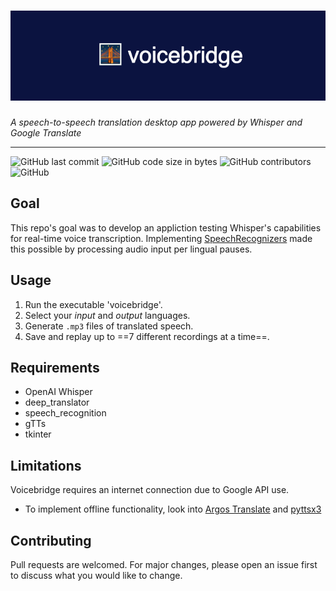 # ![voicebridge logo](voicebridge.png)

*A speech-to-speech translation desktop app powered by Whisper and Google Translate*

---

![GitHub last commit](https://img.shields.io/github/last-commit/anorderh/voice-bridge)
![GitHub code size in bytes](https://img.shields.io/github/languages/code-size/anorderh/voice-bridge)
![GitHub contributors](https://img.shields.io/github/contributors/anorderh/voice-bridge)
![GitHub](https://img.shields.io/github/license/anorderh/voice-bridge)

## Goal

This repo's goal was to develop an appliction testing Whisper's capabilities for real-time voice transcription. Implementing [SpeechRecognizers](https://github.com/Uberi/speech_recognition) made this possible by processing audio input per lingual pauses.

## Usage

1. Run the executable 'voicebridge'.
2. Select your *input* and *output* languages.
3. Generate `.mp3` files of translated speech.
4. Save and replay up to ==7 different recordings at a time==.

## Requirements

- OpenAI Whisper
- deep_translator
- speech_recognition
- gTTs
- tkinter

## Limitations

Voicebridge requires an internet connection due to Google API use.

- To implement offline functionality, look into [Argos Translate](https://github.com/argosopentech/argos-translate) and [pyttsx3](https://github.com/nateshmbhat/pyttsx3)

## Contributing

Pull requests are welcomed. For major changes, please open an issue first to discuss what you would like to change. 
